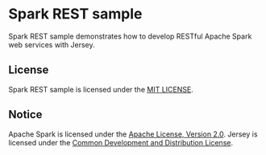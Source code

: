 # Spark REST sample

Spark REST sample demonstrates how to develop RESTful Apache Spark web services
with Jersey.

## License

Spark REST sample is licensed under the [MIT LICENSE](./LICENSE.txt).

## Notice

Apache Spark is licensed under the [Apache License, Version 2.0](./LICENSE-apache-spark.txt).
Jersey is licensed under the [Common Development and Distribution License](./LICENSE-jersey.txt).
